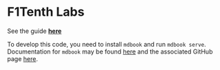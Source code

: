 # F1Tenth Labs

See the guide [**here**](https://embedml.github.io/f1tenth_lab_guide)

To develop this code, you need to install `mdbook` and run `mdbook serve`.
Documentation for `mdbook` may be found [here](https://rust-lang.github.io/mdBook/index.html)
and the associated GitHub page [here](https://github.com/rust-lang/mdBook).
